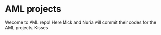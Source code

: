 # AML projects
Wecome to AML repo!
Here Mick and Nuria will commit their codes for the AML projects.
Kisses
